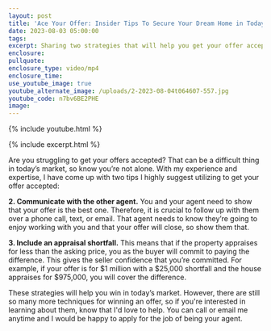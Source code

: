 ```yaml
---
layout: post
title: 'Ace Your Offer: Insider Tips To Secure Your Dream Home in Today’s Market'
date: 2023-08-03 05:00:00
tags:
excerpt: Sharing two strategies that will help you get your offer accepted.
enclosure:
pullquote:
enclosure_type: video/mp4
enclosure_time:
use_youtube_image: true
youtube_alternate_image: /uploads/2-2023-08-04t064607-557.jpg
youtube_code: n7bv6BE2PHE
image:
---
```

{% include youtube.html %}

{% include excerpt.html %}

Are you struggling to get your offers accepted? That can be a difficult thing in today’s market, so know you’re not alone. With my experience and expertise, I have come up with two tips I highly suggest utilizing to get your offer accepted:&nbsp;

**2\. Communicate with the other agent.** You and your agent need to show that your offer is the best one. Therefore, it is crucial to follow up with them over a phone call, text, or email. That agent needs to know they’re going to enjoy working with you and that your offer will close, so show them that.&nbsp;

**3\. Include an appraisal shortfall.** This means that if the property appraises for less than the asking price, you as the buyer will commit to paying the difference. This gives the seller confidence that you’re committed. For example, if your offer is for $1 million with a $25,000 shortfall and the house appraises for $975,000, you will cover the difference.&nbsp;

These strategies will help you win in today’s market. However, there are still so many more techniques for winning an offer, so if you're interested in learning about them, know that I'd love to help. You can call or email me anytime and I would be happy to apply for the job of being your agent.
